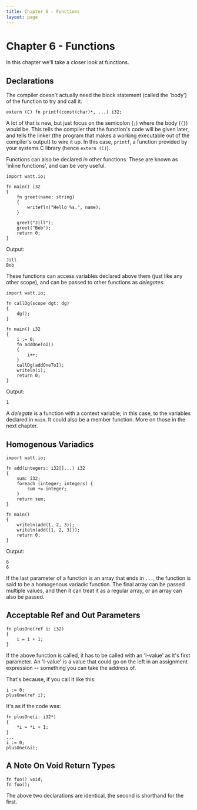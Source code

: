 ```yaml
---
title: Chapter 6 - Functions
layout: page
---
```

# Chapter 6 - Functions

In this chapter we'll take a closer look at functions.

## Declarations

The compiler doesn't actually need the block statement (called the 'body') of the function to try and call it.

	extern (C) fn printf(const(char)*, ...) i32;

A lot of that is new, but just focus on the semicolon (`;`) where the body (`{}`) would be. This tells the compiler that the function's code will be given later, and tells the linker (the program that makes a working executable out of the compiler's output) to wire it up. In this case, `printf`, a function provided by your systems C library (hence `extern (C)`).

Functions can also be declared *in* other functions. These are known as 'inline functions', and can be very useful.

	import watt.io;
	
	fn main() i32
	{
		fn greet(name: string)
		{
			writefln("Hello %s.", name);
		}
		
		greet("Jill");
		greet("Bob");
		return 0;
	}

Output:

	Jill
	Bob

These functions can access variables declared above them (just like any other scope), and can be passed to other functions as *delegates*.

	import watt.io;
	
	fn callDg(scope dgt: dg)
	{
		dg();
	}

	fn main() i32
	{
		i := 0;
		fn addOneToI()
		{
			i++;
		}
		callDg(addOneToI);
		writeln(i);
		return 0;
	}

Output:

	1

A *delegate* is a function with a context variable; in this case, to the variables declared in `main`. It could also be a member function. More on those in the next chapter.

## Homogenous Variadics

	import watt.io;

	fn add(integers: i32[]...) i32
	{
		sum: i32;
		foreach (integer; integers) {
			sum += integer;
		}
		return sum;
	}

	fn main()
	{
		writeln(add(1, 2, 3));
		writeln(add([1, 2, 3]));
		return 0;
	}

Output:

	6
	6

If the last parameter of a function is an array that ends in `...`, the function is said to be a homogenous variadic function. The final array can be passed multiple values, and then it can treat it as a regular array, or an array can also be passed.

## Acceptable Ref and Out Parameters

	fn plusOne(ref i: i32)
	{
		i = i + 1;
	}

If the above function is called, it has to be called with an 'l-value' as it's first parameter. An 'l-value' is a value that could go on the left in an assignment expression -- something you can take the address of.

That's because, if you call it like this:

	i := 0;
	plusOne(ref i);

It's as if the code was:

	fn plusOne(i: i32*)
	{
		*i = *i + 1;
	}
	...
	i := 0;
	plusOne(&i);



## A Note On Void Return Types

	fn foo() void;
	fn foo();

The above two declarations are identical, the second is shorthand for the first.
